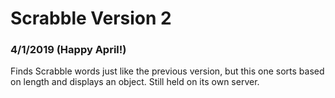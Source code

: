 # Scrabble Version 2
### 4/1/2019 (Happy April!)

Finds Scrabble words just like the previous version, but this one sorts based on length and displays an object. Still held on its own server.
